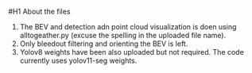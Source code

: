#H1 About the files
1. The BEV and detection adn point cloud visualization is doen using alltogeather.py (excuse the spelling in the uploaded file name).
2. Only bleedout filtering and orienting the BEV is left.
3. Yolov8 weights have been also uploaded but not required. The code currently uses yolov11-seg weights.
